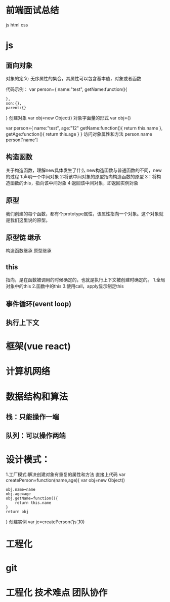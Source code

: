 # 前端面试总结

js html css
# js

## 面向对象
对象的定义: 无序属性的集合，其属性可以包含基本值，对象或者函数

代码示例：
var person={
    name:"test",
    getName:function(){

    },
    son:{},
    parent:{}
}
创建对象 var obj=new Object() 
对象字面量的形式  var obj={}

var person={
    name:"test",
    age:"12"
    getName:function(){
        return this.name
    },
    getAge:function(){
        return this.age
    }
}
访问对象属性和方法
person.name
person['name']

## 构造函数
关于构造函数，理解new具体发生了什么
new构造函数与普通函数的不同，new的过程
1:声明一个中间对象
2:将该中间对象的原型指向构造函数的原型
3：将构造函数的this，指向该中间对象
4:返回该中间对象，即返回实例对象
## 原型
我们创建的每个函数，都有个prototype属性，该属性指向一个对象。这个对象就是我们这里说的原型。

## 原型链 继承
构造函数继承
原型继承

## this
指向，是在函数被调用的时候确定的，也就是执行上下文被创建时确定的。
1.全局对象中的this
2.函数中的this
3.使用call，apply显示制定this

## 事件循环(event loop)

## 执行上下文


# 框架(vue react)

# 计算机网络

# 数据结构和算法

## 栈：只能操作一端
## 队列：可以操作两端

# 设计模式：
1.工厂模式:解决创建对象有重复的属性和方法
直接上代码
var createPerson=function(name,age){
    var obj=new Object()

    obj.name=name
    obj.age=age
    obj.getName=function(){
        return this.name
    }
    return obj
}
 创建实例
 var jc=createPerson('js',10)



# 工程化

# git  

# 工程化 技术难点 团队协作


